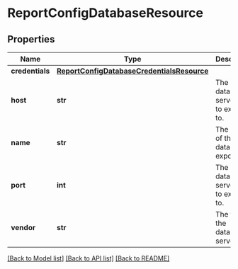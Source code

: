 # ReportConfigDatabaseResource

## Properties
Name | Type | Description | Notes
------------ | ------------- | ------------- | -------------
**credentials** | [**ReportConfigDatabaseCredentialsResource**](ReportConfigDatabaseCredentialsResource.md) |  | [optional] 
**host** | **str** | The database server host to export to. | [optional] 
**name** | **str** | The name of the database to export to. | [optional] 
**port** | **int** | The database server port to export to. | [optional] 
**vendor** | **str** | The type of the database server. | [optional] 

[[Back to Model list]](../README.md#documentation-for-models) [[Back to API list]](../README.md#documentation-for-api-endpoints) [[Back to README]](../README.md)

